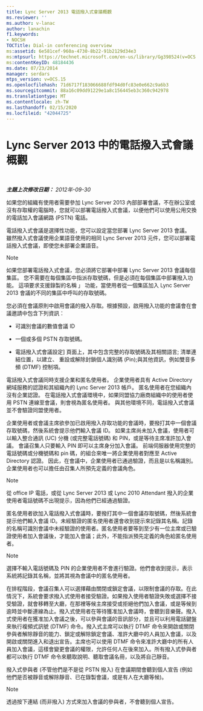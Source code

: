 ```yaml
---
title: Lync Server 2013 電話撥入式會議概觀
ms.reviewer: ''
ms.author: v-lanac
author: lanachin
f1.keywords:
- NOCSH
TOCTitle: Dial-in conferencing overview
ms:assetid: 6e581cef-960a-4730-8b22-91b2129d34e3
ms:mtpsurl: https://technet.microsoft.com/en-us/library/Gg398524(v=OCS.15)
ms:contentKeyID: 48184436
ms.date: 07/23/2014
manager: serdars
mtps_version: v=OCS.15
ms.openlocfilehash: 71d6717f183066688fdf94d0fc83e0e662c9a6b3
ms.sourcegitcommit: 88a16c09dd91229e1a8c156445eb3c360c942978
ms.translationtype: MT
ms.contentlocale: zh-TW
ms.lasthandoff: 02/15/2020
ms.locfileid: "42044725"
---
```

<div data-xmlns="http://www.w3.org/1999/xhtml">

<div class="topic" data-xmlns="http://www.w3.org/1999/xhtml" data-msxsl="urn:schemas-microsoft-com:xslt" data-cs="http://msdn.microsoft.com/">

<div data-asp="http://msdn2.microsoft.com/asp">

# <a name="overview-of-dial-in-conferencing-in-lync-server-2013"></a>Lync Server 2013 中的電話撥入式會議概觀

</div>

<div id="mainSection">

<div id="mainBody">

<span> </span>

_**主題上次修改日期：** 2012年-09-30_

如果您的組織有使用者需要參加 Lync Server 2013 內部部署會議，不在辦公室或沒有存取權的電腦時，您就可以部署電話撥入式會議，以便他們可以使用公用交換的電話加入會議網路 (PSTN) 電話。

電話撥入式會議是選擇性功能，您可以設定當您部署 Lync Server 2013 會議。 雖然撥入式會議使用企業語音使用的相同 Lync Server 2013 元件，您可以部署電話撥入式會議，即使您未部署企業語音。

<div>


> [!NOTE]  
> 如果您部署電話撥入式會議，您必須將它部署中部署 Lync Server 2013 會議每個集區。 您不需要在每個集區中指派存取號碼，但是必須在每個集區中部署撥入功能。 這項要求支援錄製的名稱 」 功能，當使用者從一個集區加入 Lync Server 2013 會議的不同的集區中呼叫的存取號碼。



</div>

您必須在會議原則中啟用會議的撥入存取。根據預設，啟用撥入功能的會議會在會議邀請中包含下列資訊：

  - 可識別會議的數值會議 ID

  - 一個或多個 PSTN 存取號碼。

  - 電話撥入式會議設定] 頁面上，其中包含完整的存取號碼及其相關語言; 清單連結位置，以建立、 重設或解除封鎖個人識別碼 (Pin);與其他資訊，例如雙音多頻 (DTMF) 控制項。

電話撥入式會議同時支援企業和匿名使用者。 企業使用者具有 Active Directory 網域服務的認證和其組織內的 Lync Server 2013 帳戶。 匿名使用者在您組織內沒有企業認證。 在電話撥入式會議環境中，如果同盟協力廠商組織中的使用者使用 PSTN 連線至會議，則會視為匿名使用者。 與其他環境不同，電話撥入式會議並不會驗證同盟使用者。

企業使用者或會議主席欲參加已啟用撥入存取功能的會議時，要撥打其中一個會議存取號碼，然後系統會提示他們輸入會議 ID。 如果主席尚未加入會議，使用者可以輸入整合通訊 (UC) 分機 (或完整電話號碼) 和 PIN，或是等待主席准許加入會議。 會議召集人只要輸入 PIN 即可以主席身分加入會議。 前端伺服器使用完整的電話號碼或分機號碼和 pin 碼，的組合來唯一將企業使用者對應至 Active Directory 認證。 因此，在會議中，企業使用者已通過驗證，而且是以名稱識別。 企業使用者也可以擔任由召集人所預先定義的會議角色。

<div>


> [!NOTE]  
> 從 office IP 電話，或從 Lync Server 2013 或 Lync 2010 Attendant 撥入的企業使用者電話號碼不出現提示，因為他們已經通過驗證。



</div>

匿名使用者欲加入電話撥入式會議時，要撥打其中一個會議存取號碼，然後系統會提示他們輸入會議 ID。未經驗證的匿名使用者還會收到提示來記錄其名稱。記錄的名稱可識別會議中未經驗證的使用者。匿名使用者要等到至少有一位主席或已驗證使用者加入會議後，才能加入會議；此外，不能指派預先定義的角色給匿名使用者。

<div>


> [!NOTE]  
> 選擇不輸入電話號碼及 PIN 的企業使用者不會進行驗證。他們會收到提示，表示系統將記錄其名稱，並將其視為會議中的匿名使用者。



</div>

在排程階段，會議召集人可以選擇藉由關閉或鎖定會議，以限制會議的存取。在此情況下，系統會要求撥入式使用者接受驗證。如果撥入使用者驗證失敗或選擇不接受驗證，就會移轉至大廳，在那裡等候主席接受或拒絕他們加入會議，或是等候到逾時並中斷連線為止。撥入式使用者在等待獲准加入會議時，會聽到音樂聲。撥入式使用者在獲准加入會議之後，可以參與會議的音訊部分，並且可以利用電話鍵盤來執行複頻式訊號 (DTMF) 命令。撥入式主席可以執行 DTMF 命令來開啟或關閉參與者解除靜音的能力、鎖定或解除鎖定會議、准許大廳中的人員加入會議，以及開啟或關閉進入和退出宣告。主席也可以使用 DTMF 命令來准許大廳中的所有人員加入會議，這樣會變更會議的權限，允許任何人在後來加入。所有撥入式參與者都可以執行 DTMF 命令來聽取說明、聽取會議名冊，以及將自己靜音。

撥入式參與者 (不管他們是不是從 PSTN 撥入) 在會議期間會聽到個人宣告 (例如他們是否被靜音或解除靜音、已在錄製會議，或是有人在大廳等候)。

<div>


> [!NOTE]  
> 透過按下連結 (而非撥入) 方式來加入會議的參與者，不會聽到個人宣告。



</div>

</div>

<span> </span>

</div>

</div>

</div>

